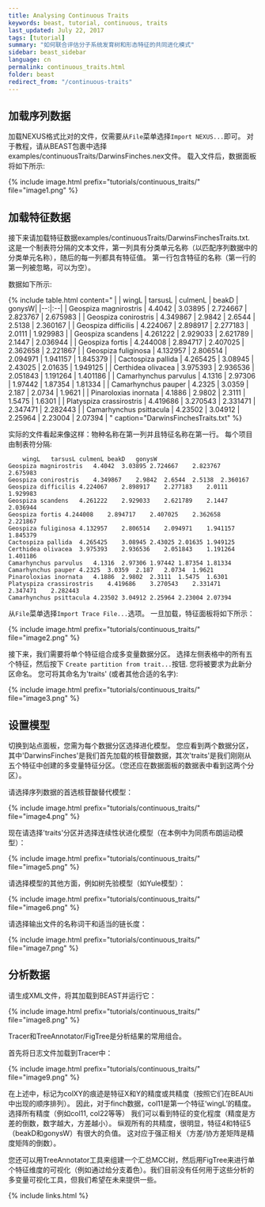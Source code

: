 ```yaml
---
title: Analysing Continuous Traits
keywords: beast, tutorial, continuous, traits
last_updated: July 22, 2017
tags: [tutorial]
summary: "如何联合评估分子系统发育树和形态特征的共同进化模式"
sidebar: beast_sidebar
language: cn
permalink: continuous_traits.html
folder: beast
redirect_from: "/continuous-traits"
---
```


## 加载序列数据

加载NEXUS格式比对的文件，仅需要从`File`菜单选择`Import NEXUS...`即可。
对于教程，请从BEAST包裹中选择examples/continuousTraits/DarwinsFinches.nex文件。
载入文件后，数据面板将如下所示:

{% include image.html prefix="tutorials/continuous_traits/" file="image1.png" %}

## 加载特征数据

接下来请加载特征数据examples/continuousTraits/DarwinsFinchesTraits.txt.
这是一个制表符分隔的文本文件，第一列具有分类单元名称（以匹配序列数据中的分类单元名称），随后的每一列都具有特征值。
第一行包含特征的名称（第一行的第一列被忽略，可以为空）。

数据如下所示:

{% include table.html content="
|  | wingL | tarsusL | culmenL | beakD | gonysW|
|--:|:--|
| Geospiza magnirostris | 4.4042 | 3.03895 | 2.724667 | 2.823767 | 2.675983 |
| Geospiza conirostris | 4.349867 | 2.9842 | 2.6544 | 2.5138 | 2.360167 |
| Geospiza difficilis | 4.224067 | 2.898917 | 2.277183 | 2.0111 | 1.929983 |
| Geospiza scandens | 4.261222 | 2.929033 | 2.621789 | 2.1447 | 2.036944 |
| Geospiza fortis | 4.244008 | 2.894717 | 2.407025 | 2.362658 | 2.221867 |
| Geospiza fuliginosa | 4.132957 | 2.806514 | 2.094971 | 1.941157 | 1.845379 |
| Cactospiza pallida | 4.265425 | 3.08945 | 2.43025 | 2.01635 | 1.949125 |
| Certhidea olivacea | 3.975393 | 2.936536 | 2.051843 | 1.191264 | 1.401186 |
| Camarhynchus parvulus | 4.1316 | 2.97306 | 1.97442 | 1.87354 | 1.81334 |
| Camarhynchus pauper | 4.2325 | 3.0359 | 2.187 | 2.0734 | 1.9621 |
| Pinaroloxias inornata | 4.1886 | 2.9802 | 2.3111 | 1.5475 | 1.6301 |
| Platyspiza crassirostris | 4.419686 | 3.270543 | 2.331471 | 2.347471 | 2.282443 |
| Camarhynchus psittacula | 4.23502 | 3.04912 | 2.25964 | 2.23004 | 2.07394 |
" caption="DarwinsFinchesTraits.txt" %}

实际的文件看起来像这样：物种名称在第一列并且特征名称在第一行。
每个项目由制表符分隔:

```
	wingL	tarsusL	culmenL	beakD	gonysW
Geospiza magnirostris	4.4042	3.03895	2.724667	2.823767	2.675983
Geospiza conirostris	4.349867	2.9842	2.6544	2.5138	2.360167
Geospiza difficilis	4.224067	2.898917	2.277183	2.0111	1.929983
Geospiza scandens	4.261222	2.929033	2.621789	2.1447	2.036944
Geospiza fortis	4.244008	2.894717	2.407025	2.362658	2.221867
Geospiza fuliginosa	4.132957	2.806514	2.094971	1.941157	1.845379
Cactospiza pallida	4.265425	3.08945	2.43025	2.01635	1.949125
Certhidea olivacea	3.975393	2.936536	2.051843	1.191264	1.401186
Camarhynchus parvulus	4.1316	2.97306	1.97442	1.87354	1.81334
Camarhynchus pauper	4.2325	3.0359	2.187	2.0734	1.9621
Pinaroloxias inornata	4.1886	2.9802	2.3111	1.5475	1.6301
Platyspiza crassirostris	4.419686	3.270543	2.331471	2.347471	2.282443
Camarhynchus psittacula	4.23502	3.04912	2.25964	2.23004	2.07394
```

从`File`菜单选择`Import Trace File...`选项。
一旦加载，特征面板将如下所示：

{% include image.html prefix="tutorials/continuous_traits/" file="image2.png" %}

接下来，我们需要将单个特征组合成多变量数据分区。
选择左侧表格中的所有五个特征，然后按下 `Create partition from trait...`按钮.
您将被要求为此新分区命名。
您可将其命名为'traits' (或者其他合适的名字):

{% include image.html prefix="tutorials/continuous_traits/" file="image3.png" %}

## 设置模型

切换到站点面板，您需为每个数据分区选择进化模型。
您应看到两个数据分区，其中'DarwinsFinches'是我们首先加载的核苷酸数据，其次'traits'是我们刚刚从五个特征中创建的多变量特征分区。（您还应在数据面板的数据表中看到这两个分区）。

请选择序列数据的首选核苷酸替代模型：

{% include image.html prefix="tutorials/continuous_traits/" file="image4.png" %}

现在请选择'traits'分区并选择连续性状进化模型（在本例中为同质布朗运动模型）：

{% include image.html prefix="tutorials/continuous_traits/" file="image5.png" %}

请选择模型的其他方面，例如树先验模型（如Yule模型）：

{% include image.html prefix="tutorials/continuous_traits/" file="image6.png" %}

请选择输出文件的名称词干和适当的链长度：

{% include image.html prefix="tutorials/continuous_traits/" file="image7.png" %}

## 分析数据

请生成XML文件，将其加载到BEAST并运行它：

{% include image.html prefix="tutorials/continuous_traits/" file="image8.png" %}

Tracer和TreeAnnotator/FigTree是分析结果的常用组合。

首先将日志文件加载到Tracer中：

{% include image.html prefix="tutorials/continuous_traits/" file="image9.png" %}

在上述中，标记为colXY的痕迹是特征X和Y的精度或共精度（按照它们在BEAUti中出现的顺序排列）。
因此，对于finch数据，col11是第一个特征‘wingL’的精度。
选择所有精度（例如col11, col22等等）
我们可以看到特征的变化程度（精度是方差的倒数，数字越大，方差越小）。
纵观所有的共精度，很明显，特征4和特征5（beakD和gonysW）有很大的负值。
这对应于强正相关（方差/协方差矩阵是精度矩阵的倒数）。

您还可以用TreeAnnotator工具来组建一个汇总MCC树，然后用FigTree来进行单个特征维度的可视化（例如通过给分支着色）。我们目前没有任何用于这些分析的多变量可视化工具，但我们希望在未来提供一些。

{% include links.html %}
